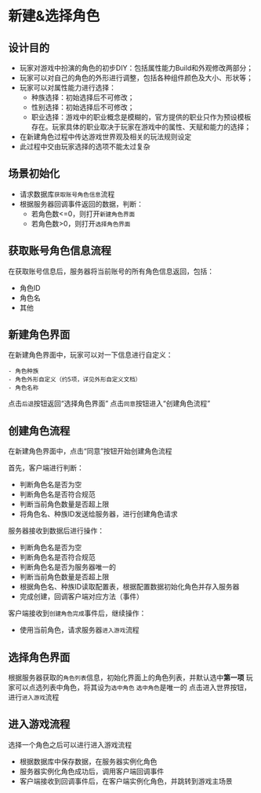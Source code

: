 # 新建&选择角色

## 设计目的

- 玩家对游戏中扮演的角色的初步DIY：包括属性能力Build和外观修改两部分；
- 玩家可以对自己的角色的外形进行调整，包括各种组件颜色及大小、形状等；
- 玩家可以对属性能力进行选择：
    - 种族选择：初始选择后不可修改；
    - 性别选择：初始选择后不可修改；
    - 职业选择：游戏中的职业概念是模糊的，官方提供的职业只作为预设模板存在。玩家具体的职业取决于玩家在游戏中的属性、天赋和能力的选择；
- 在新建角色过程中传达游戏世界观及相关的玩法规则设定
- 此过程中交由玩家选择的选项不能太过复杂

## 场景初始化

- 请求数据库`获取账号角色信息`流程
- 根据服务器回调事件返回的数据，判断：
    - 若角色数<=0，则打开`新建角色界面`
    - 若角色数>0，则打开`选择角色界面`

## 获取账号角色信息流程

在获取账号信息后，服务器将当前账号的所有角色信息返回，包括：

- 角色ID
- 角色名
- 其他

## 新建角色界面

在新建角色界面中，玩家可以对一下信息进行自定义：

    - 角色种族
    - 角色外形自定义（约5项，详见外形自定义文档）
    - 角色名称
点击`后退`按钮返回“选择角色界面”
点击`同意`按钮进入“创建角色流程”

## 创建角色流程

在新建角色界面中，点击“同意”按钮开始创建角色流程

首先，客户端进行判断：

- 判断角色名是否为空
- 判断角色名是否符合规范
- 判断当前角色数量是否超上限
- 将角色名、种族ID发送给服务器，进行创建角色请求

服务器接收到数据后进行操作：

- 判断角色名是否为空
- 判断角色名是否符合规范
- 判断角色名是否为服务器唯一的
- 判断当前角色数量是否超上限
- 根据角色名、种族ID读取配置表，根据配置数据初始化角色并存入服务器
- 完成创建，回调客户端对应方法（事件）

客户端接收到`创建角色完成`事件后，继续操作：

- 使用当前角色，请求服务器`进入游戏`流程

## 选择角色界面

根据服务器获取的`角色列表`信息，初始化界面上的角色列表，并默认选中**第一项**
玩家可以点选列表中角色，将其设为`选中角色`
`选中角色`是唯一的
点击进入世界按钮，进行`进入游戏`流程

## 进入游戏流程

选择一个角色之后可以进行进入游戏流程

- 根据数据库中保存数据，在服务器实例化角色
- 服务器实例化角色成功后，调用客户端回调事件
- 客户端接收到回调事件后，在客户端实例化角色，并跳转到游戏主场景

